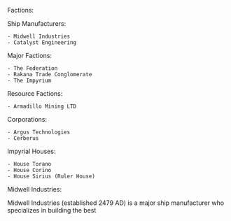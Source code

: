 Factions:

  Ship Manufacturers:
   
    - Midwell Industries
    - Catalyst Engineering
  
  Major Factions:
    
    - The Federation
    - Rakana Trade Conglomerate
    - The Impyrium
    
  Resource Factions:
  
    - Armadillo Mining LTD
    
  Corporations:
    
    - Argus Technologies
    - Cerberus
    
  Impyrial Houses:
  
    - House Torano
    - House Corino
    - House Sirius (Ruler House)
    
Midwell Industries:

  Midwell Industries (established 2479 AD) is a major ship manufacturer who specializes in building the best 

